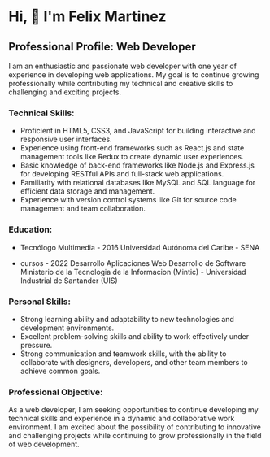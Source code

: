 # Hi, 👋 I'm Felix Martinez

## Professional Profile: Web Developer

I am an enthusiastic and passionate web developer with one year of experience in developing web applications. My goal is to continue growing professionally while contributing my technical and creative skills to challenging and exciting projects.

### Technical Skills:

- Proficient in HTML5, CSS3, and JavaScript for building interactive and responsive user interfaces.
- Experience using front-end frameworks such as React.js and state management tools like Redux to create dynamic user experiences.
- Basic knowledge of back-end frameworks like Node.js and Express.js for developing RESTful APIs and full-stack web applications.
- Familiarity with relational databases like MySQL and SQL language for efficient data storage and management.
- Experience with version control systems like Git for source code management and team collaboration.


### Education:

- Tecnólogo Multimedia - 2016
Universidad Autónoma del Caribe - SENA

- cursos - 2022
Desarrollo Aplicaciones Web
Desarrollo de Software
Ministerio de la Tecnologia de la Informacion (Mintic) - Universidad Industrial de Santander (UIS)

### Personal Skills:

- Strong learning ability and adaptability to new technologies and development environments.
- Excellent problem-solving skills and ability to work effectively under pressure.
- Strong communication and teamwork skills, with the ability to collaborate with designers, developers, and other team members to achieve common goals.

### Professional Objective:

As a web developer, I am seeking opportunities to continue developing my technical skills and experience in a dynamic and collaborative work environment. I am excited about the possibility of contributing to innovative and challenging projects while continuing to grow professionally in the field of web development.
